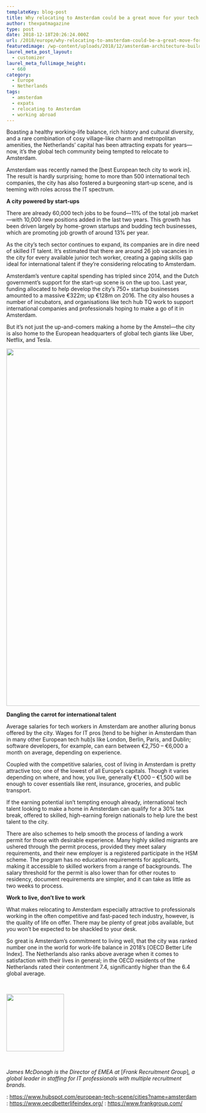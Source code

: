 ```yaml
---
templateKey: blog-post
title: Why relocating to Amsterdam could be a great move for your tech career
author: thexpatmagazine
type: post
date: 2018-12-18T20:26:24.000Z
url: /2018/europe/why-relocating-to-amsterdam-could-be-a-great-move-for-your-tech-career/
featuredimage: /wp-content/uploads/2018/12/amsterdam-architecture-building-208733.jpg
laurel_meta_post_layout:
  - customizer
laurel_meta_fullimage_height:
  - 660
category:
  - Europe
  - Netherlands
tags:
  - amsterdam
  - expats
  - relocating to Amsterdam
  - working abroad
---
```


Boasting a healthy working-life balance, rich history and cultural diversity, and a rare combination of cosy village-like charm and metropolitan amenities, the Netherlands’ capital has been attracting expats for years—now, it’s the global tech community being tempted to relocate to Amsterdam.

Amsterdam was recently named the [best European tech city to work in]. The result is hardly surprising; home to more than 500 international tech companies, the city has also fostered a burgeoning start-up scene, and is teeming with roles across the IT spectrum.

**A city powered by start-ups**

There are already 60,000 tech jobs to be found—11% of the total job market—with 10,000 new positions added in the last two years. This growth has been driven largely by home-grown startups and budding tech businesses, which are promoting job growth of around 13% per year.

As the city’s tech sector continues to expand, its companies are in dire need of skilled IT talent. It’s estimated that there are around 26 job vacancies in the city for every available junior tech worker, creating a gaping skills gap ideal for international talent if they’re considering relocating to Amsterdam.

Amsterdam’s venture capital spending has tripled since 2014, and the Dutch government’s support for the start-up scene is on the up too. Last year, funding allocated to help develop the city’s 750+ startup businesses amounted to a massive €322m; up €128m on 2016. The city also houses a number of incubators, and organisations like tech hub TQ work to support international companies and professionals hoping to make a go of it in Amsterdam.

But it’s not just the up-and-comers making a home by the Amstel—the city is also home to the European headquarters of global tech giants like Uber, Netflix, and Tesla.

<img  src="/img/uploads/2018/12/amsterdam-architecture-bicycles-1414467.jpg" alt="" width="1400" height="933" srcset="/img/uploads/2018/12/amsterdam-architecture-bicycles-1414467.jpg 1400w, /img/uploads/2018/12/amsterdam-architecture-bicycles-1414467-300x200.jpg 300w, /img/uploads/2018/12/amsterdam-architecture-bicycles-1414467-768x512.jpg 768w, /img/uploads/2018/12/amsterdam-architecture-bicycles-1414467-1024x682.jpg 1024w, /img/uploads/2018/12/amsterdam-architecture-bicycles-1414467-1150x766.jpg 1150w" sizes="(max-width: 1400px) 100vw, 1400px" />

**Dangling the carrot for international talent**

Average salaries for tech workers in Amsterdam are another alluring bonus offered by the city. Wages for IT pros [tend to be higher in Amsterdam than in many other European tech hub]s like London, Berlin, Paris, and Dublin; software developers, for example, can earn between €2,750 &#8211; €6,000 a month on average, depending on experience.

Coupled with the competitive salaries, cost of living in Amsterdam is pretty attractive too; one of the lowest of all Europe’s capitals. Though it varies depending on where, and how, you live, generally €1,000 &#8211; €1,500 will be enough to cover essentials like rent, insurance, groceries, and public transport.

If the earning potential isn’t tempting enough already, international tech talent looking to make a home in Amsterdam can qualify for a 30% tax break, offered to skilled, high-earning foreign nationals to help lure the best talent to the city.

There are also schemes to help smooth the process of landing a work permit for those with desirable experience. Many highly skilled migrants are ushered through the permit process, provided they meet salary requirements, and their new employer is a registered participate in the HSM scheme. The program has no education requirements for applicants, making it accessible to skilled workers from a range of backgrounds. The salary threshold for the permit is also lower than for other routes to residency, document requirements are simpler, and it can take as little as two weeks to process.

**Work to live, don’t live to work**

What makes relocating to Amsterdam especially attractive to professionals working in the often competitive and fast-paced tech industry, however, is the quality of life on offer. There may be plenty of great jobs available, but you won’t be expected to be shackled to your desk.

So great is Amsterdam’s commitment to living well, that the city was ranked number one in the world for work-life balance in 2018’s [OECD Better Life Index]. The Netherlands also ranks above average when it comes to satisfaction with their lives in general; in the OECD residents of the Netherlands rated their contentment 7.4, significantly higher than the 6.4 global average.

&nbsp;

_<img  src="/img/uploads/2018/12/James-McDonagh_03-150x150.jpg" alt="" width="150" height="150" />_

&nbsp;

_James McDonagh is the Director of EMEA at_ [_Frank Recruitment Group_]_, a global leader in staffing for IT professionals with multiple recruitment brands._

: https://www.hubspot.com/european-tech-scene/cities?name=amsterdam
: https://www.oecdbetterlifeindex.org/
: https://www.frankgroup.com/
